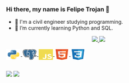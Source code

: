 ### Hi there, my name is Felipe Trojan 👋

- 🔭 I'm a civil engineer studying programming.
- 🌱 I’m currently learning Python and SQL.

<div align="center">
  <a href="https://github.com/fetrojan">
  <img height="180em" src="https://github-readme-stats.vercel.app/api?username=fetrojan&show_icons=true&theme=merko&include_all_commits=true&count_private=true"/>
  <img height="180em" src="https://github-readme-stats.vercel.app/api/top-langs/?username=fetrojan&layout=compact&langs_count=7&theme=merko"/>
</div>
<div style="display: inline_block"><br>
  <img align="center" alt="fe-Python" height="30" width="40" src="https://raw.githubusercontent.com/devicons/devicon/master/icons/python/python-original.svg">
  <img align="center" alt="fe-PSQL" height="30" width="40" src="https://raw.githubusercontent.com/devicons/devicon/master/icons/postgresql/postgresql-original.svg">       
  <img align="center" alt="fe-js" height="30" width="40" src="https://raw.githubusercontent.com/devicons/devicon/master/icons/javascript/javascript-plain.svg">
  <img align="center" alt="fe-HTML" height="30" width="40" src="https://raw.githubusercontent.com/devicons/devicon/master/icons/html5/html5-original.svg">
  <img align="center" alt="fe-CSS" height="30" width="40" src="https://raw.githubusercontent.com/devicons/devicon/master/icons/css3/css3-original.svg">
</div>

##

<div> 
  <a href="https://www.linkedin.com/in/felipetrojan/" target="_blank"><img src="https://img.shields.io/badge/LinkedIn-0077B5?style=for-the-badge&logo=linkedin&logoColor=white"></a>
  <a href="https://instagram.com/f_trojan" target="_blank"><img src="https://img.shields.io/badge/-Instagram-%23E4405F?style=for-the-badge&logo=instagram&logoColor=white" target="_blank"></a>
 
</div>
